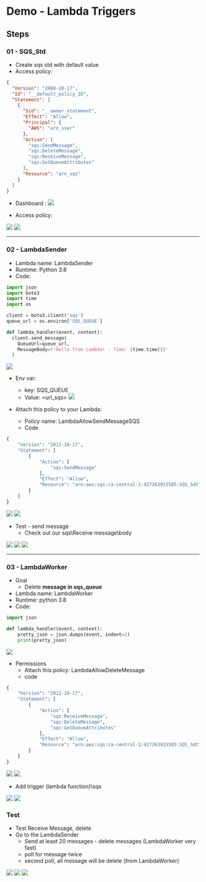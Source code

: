 # Demo - Lambda Triggers

## Steps
### 01 - SQS_Std
* Create sqs std with default value
* Access policy:
````json
{
  "Version": "2008-10-17",
  "Id": "__default_policy_ID",
  "Statement": [
    {
      "Sid": "__owner_statement",
      "Effect": "Allow",
      "Principal": {
        "AWS": "arn_user"
      },
      "Action": [
        "sqs:SendMessage",
        "sqs:DeleteMessage",
        "sqs:ReceiveMessage",
        "sqs:GetQueueAttributes"
      ],
      "Resource": "arn_sqs"
    }
  ]
}
````
* Dashboard :
[<img src="https://i.imgur.com/h8yufTd.png">](https://i.imgur.com/h8yufTd.png)

* Access policy:

[<img src="https://i.imgur.com/10FnsjE.png">](https://i.imgur.com/10FnsjE.png)
[<img src="https://i.imgur.com/9jrcrjT.png">](https://i.imgur.com/9jrcrjT.png)

---

### 02 - LambdaSender
* Lambda name: LambdaSender
* Runtime: Python 3.8
* Code:
````py
import json
import boto3
import time
import os

client = boto3.client('sqs')
queue_url = os.environ['SQS_QUEUE']

def lambda_handler(event, context):
  client.send_message(
    QueueUrl=queue_url,
    MessageBody=f'Hello from Lambda! - Time: {time.time()}'
  )
````
[<img src="https://i.imgur.com/rPbrQ2m.png">](https://i.imgur.com/rPbrQ2m.png)

* Env var:
  * key: SQS_QUEUE
  * Value: <url_sqs>
[<img src="https://i.imgur.com/nDc9IM5.png">](https://i.imgur.com/nDc9IM5.png)

* Attach this policy to your Lambda:
  * Policy name: LambdaAllowSendMessageSQS
  * Code
````py
{
    "Version": "2012-10-17",
    "Statement": [
        {
            "Action": [
                "sqs:SendMessage"
            ],
            "Effect": "Allow",
            "Resource": "arn:aws:sqs:ca-central-1:427263915585:SQS_Sdt"
        }
    ]
}
````

[<img src="https://i.imgur.com/spQ29rL.png">](https://i.imgur.com/spQ29rL.png)
[<img src="https://i.imgur.com/slXnvdM.png">](https://i.imgur.com/slXnvdM.png)

* Test - send message
  * Check out our sqs\Receive message\body

[<img src="https://i.imgur.com/HWcZIiG.png">](https://i.imgur.com/HWcZIiG.png)
[<img src="https://i.imgur.com/UC7DGej.png">](https://i.imgur.com/UC7DGej.png)
[<img src="https://i.imgur.com/iED1BgE.png">](https://i.imgur.com/iED1BgE.png)

---

### 03 - LambdaWorker
* Goal
  * Delete **message in sqs_queue**
* Lambda name: LambdaWorker
* Runtime: python 3.8
* Code:
````py
import json

def lambda_handler(event, context):
    pretty_json = json.dumps(event, indent=2)
    print(pretty_json)
````
[<img src="https://i.imgur.com/IUw3PNt.png">](https://i.imgur.com/IUw3PNt.png)

* Permissions
  * Attach this policy: LambdaAllowDeleteMessage
  * code
````py
{
    "Version": "2012-10-17",
    "Statement": [
        {
            "Action": [
                "sqs:ReceiveMessage",
                "sqs:DeleteMessage",
                "sqs:GetQueueAttributes"
            ],
            "Effect": "Allow",
            "Resource": "arn:aws:sqs:ca-central-1:427263915585:SQS_Sdt"
        }
    ]
}
````
  
[<img src="https://i.imgur.com/P3huXEh.png">](https://i.imgur.com/P3huXEh.png)
[<img src="https://i.imgur.com/lq3SUQD.png">](https://i.imgur.com/lq3SUQD.png)

* Add trigger (lambda function)\sqs

[<img src="https://i.imgur.com/CGSo1Io.png">](https://i.imgur.com/CGSo1Io.png)
[<img src="https://i.imgur.com/wgE8KLg.png">](https://i.imgur.com/wgE8KLg.png)

### Test
* Test Receive Message, delete
* Go to the LambdaSender
  * Send at least 20 messages - delete messages (LambdaWorker very fast)
  * poll for message twice
  * second poll, all message will be delete (from LambdaWorker)
  
  
[<img src="https://i.imgur.com/Ct3Mvgj.png">](https://i.imgur.com/Ct3Mvgj.png)
[<img src="https://i.imgur.com/XWaTEZj.png">](https://i.imgur.com/XWaTEZj.png)
[<img src="https://i.imgur.com/oES4btZ.png">](https://i.imgur.com/oES4btZ.png)
